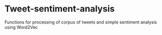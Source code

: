 # Tweet-sentiment-analysis
Functions for processing of corpus of tweets and simple sentiment analysis using Word2Vec 
